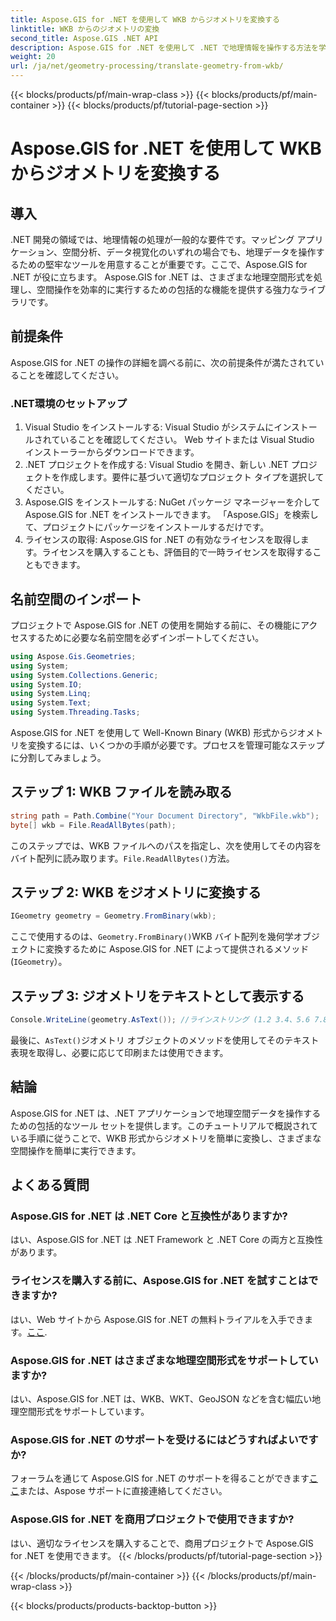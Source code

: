 ```yaml
---
title: Aspose.GIS for .NET を使用して WKB からジオメトリを変換する
linktitle: WKB からのジオメトリの変換
second_title: Aspose.GIS .NET API
description: Aspose.GIS for .NET を使用して .NET で地理情報を操作する方法を学びます。ステップバイステップのガイダンスにより、WKB 形式からジオメトリを簡単に変換できます。
weight: 20
url: /ja/net/geometry-processing/translate-geometry-from-wkb/
---
```


{{< blocks/products/pf/main-wrap-class >}}
{{< blocks/products/pf/main-container >}}
{{< blocks/products/pf/tutorial-page-section >}}

# Aspose.GIS for .NET を使用して WKB からジオメトリを変換する

## 導入
.NET 開発の領域では、地理情報の処理が一般的な要件です。マッピング アプリケーション、空間分析、データ視覚化のいずれの場合でも、地理データを操作するための堅牢なツールを用意することが重要です。ここで、Aspose.GIS for .NET が役に立ちます。 Aspose.GIS for .NET は、さまざまな地理空間形式を処理し、空間操作を効率的に実行するための包括的な機能を提供する強力なライブラリです。
## 前提条件
Aspose.GIS for .NET の操作の詳細を調べる前に、次の前提条件が満たされていることを確認してください。
### .NET環境のセットアップ
1. Visual Studio をインストールする: Visual Studio がシステムにインストールされていることを確認してください。 Web サイトまたは Visual Studio インストーラーからダウンロードできます。
2. .NET プロジェクトを作成する: Visual Studio を開き、新しい .NET プロジェクトを作成します。要件に基づいて適切なプロジェクト タイプを選択してください。
3. Aspose.GIS をインストールする: NuGet パッケージ マネージャーを介して Aspose.GIS for .NET をインストールできます。 「Aspose.GIS」を検索して、プロジェクトにパッケージをインストールするだけです。
4. ライセンスの取得: Aspose.GIS for .NET の有効なライセンスを取得します。ライセンスを購入することも、評価目的で一時ライセンスを取得することもできます。

## 名前空間のインポート
プロジェクトで Aspose.GIS for .NET の使用を開始する前に、その機能にアクセスするために必要な名前空間を必ずインポートしてください。

```csharp
using Aspose.Gis.Geometries;
using System;
using System.Collections.Generic;
using System.IO;
using System.Linq;
using System.Text;
using System.Threading.Tasks;
```

Aspose.GIS for .NET を使用して Well-Known Binary (WKB) 形式からジオメトリを変換するには、いくつかの手順が必要です。プロセスを管理可能なステップに分割してみましょう。
## ステップ 1: WKB ファイルを読み取る
```csharp
string path = Path.Combine("Your Document Directory", "WkbFile.wkb");
byte[] wkb = File.ReadAllBytes(path);
```
このステップでは、WKB ファイルへのパスを指定し、次を使用してその内容をバイト配列に読み取ります。`File.ReadAllBytes()`方法。
## ステップ 2: WKB をジオメトリに変換する
```csharp
IGeometry geometry = Geometry.FromBinary(wkb);
```
ここで使用するのは、`Geometry.FromBinary()`WKB バイト配列を幾何学オブジェクトに変換するために Aspose.GIS for .NET によって提供されるメソッド (`IGeometry`）。
## ステップ 3: ジオメトリをテキストとして表示する
```csharp
Console.WriteLine(geometry.AsText()); //ラインストリング (1.2 3.4、5.6 7.8)
```
最後に、`AsText()`ジオメトリ オブジェクトのメソッドを使用してそのテキスト表現を取得し、必要に応じて印刷または使用できます。

## 結論
Aspose.GIS for .NET は、.NET アプリケーションで地理空間データを操作するための包括的なツール セットを提供します。このチュートリアルで概説されている手順に従うことで、WKB 形式からジオメトリを簡単に変換し、さまざまな空間操作を簡単に実行できます。
## よくある質問
### Aspose.GIS for .NET は .NET Core と互換性がありますか?
はい、Aspose.GIS for .NET は .NET Framework と .NET Core の両方と互換性があります。
### ライセンスを購入する前に、Aspose.GIS for .NET を試すことはできますか?
はい、Web サイトから Aspose.GIS for .NET の無料トライアルを入手できます。[ここ](https://purchase.aspose.com/buy).
### Aspose.GIS for .NET はさまざまな地理空間形式をサポートしていますか?
はい、Aspose.GIS for .NET は、WKB、WKT、GeoJSON などを含む幅広い地理空間形式をサポートしています。
### Aspose.GIS for .NET のサポートを受けるにはどうすればよいですか?
フォーラムを通じて Aspose.GIS for .NET のサポートを得ることができます[ここ](https://forum.aspose.com/c/gis/33)または、Aspose サポートに直接連絡してください。
### Aspose.GIS for .NET を商用プロジェクトで使用できますか?
はい、適切なライセンスを購入することで、商用プロジェクトで Aspose.GIS for .NET を使用できます。
{{< /blocks/products/pf/tutorial-page-section >}}

{{< /blocks/products/pf/main-container >}}
{{< /blocks/products/pf/main-wrap-class >}}

{{< blocks/products/products-backtop-button >}}
